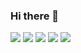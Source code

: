 ### Hi there 👋

<!--
**doppelgoer/doppelgoer** is a ✨ _special_ ✨ repository because its `README.md` (this file) appears on your GitHub profile.

Here are some ideas to get you startedd:

- 🔭 I’m currently working on ...
- 🌱 I’m currently learning ...
- 👯 I’m looking to collaborate on ...
- 🤔 I’m looking for help with ...
- 💬 Ask me about ...
- 📫 How to reach me: ...
- 😄 Pronouns: ...
- ⚡ Fun fact: ...
-->
<img src="https://img.shields.io/badge/Jvascript-f7df1e?style=flat-square&logo=Javascript&logoColor=black"/>  <img src="https://img.shields.io/badge/Node.js-8bc500?style=flat-square&logo=Node.js&logoColor=#339933"/>  <img src="https://img.shields.io/badge/React-2a2c2e?style=flat-square&logo=React&logoColor=#61DAFB"/>  <img src="https://img.shields.io/badge/Redux-7f42c3?style=flat-square&logo=Redux&logoColor=#ffffff"/>  <img src="https://img.shields.io/badge/My-00618a?style=flat-square&logo=MySQL&logoColor=#ffffff"/>
